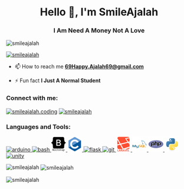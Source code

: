 <!-- 2111 -->
<h1 align="center">Hello 👋, I'm SmileAjalah</h1>
<h3 align="center">I Am Need A Money Not A Love</h3>

<p align="left"> <img src="https://komarev.com/ghpvc/?username=smileajalah&label=Profile%20views&color=0e75b6&style=flat" alt="smileajalah" /> </p>

<p align="left"> <a href="https://github.com/ryo-ma/github-profile-trophy"><img src="https://github-profile-trophy.vercel.app/?username=smileajalah" alt="smileajalah" /></a> </p>

- 📫 How to reach me **69Happy.Ajalah69@gmail.com**

- ⚡ Fun fact **I Just A Normal Student**

<h3 align="left">Connect with me:</h3>
<p align="left">
<a href="https://instagram.com/smileajalah.coding" target="blank"><img align="center" src="https://raw.githubusercontent.com/codemaker2015/github-profile-readme-generator/master/src/images/icons/Social/instagram.svg" alt="smileajalah.coding" height="30" width="40" /></a>
<a href="https://www.youtube.com/channel/UCPpB4wgOip5XVrqN2xRGhUg" target="blank"><img align="center" src="https://raw.githubusercontent.com/codemaker2015/github-profile-readme-generator/master/src/images/icons/Social/youtube.svg" alt="smileajalah" height="30" width="40" /></a>
</p>

<h3 align="left">Languages and Tools:</h3>
<p align="left"> <a href="https://www.arduino.cc/" target="_blank" rel="noreferrer"> <img src="https://cdn.worldvectorlogo.com/logos/arduino-1.svg" alt="arduino" width="40" height="40"/> <img src="https://www.vectorlogo.zone/logos/gnu_bash/gnu_bash-icon.svg" alt="bash" width="40" height="40"/> </a> <a href="https://getbootstrap.com" target="_blank" rel="noreferrer"> <img src="https://raw.githubusercontent.com/devicons/devicon/master/icons/bootstrap/bootstrap-plain-wordmark.svg" alt="bootstrap" width="40" height="40"/> </a> <a href="https://www.cprogramming.com/" target="_blank" rel="noreferrer"> <img src="https://raw.githubusercontent.com/devicons/devicon/master/icons/c/c-original.svg" alt="c" width="40" height="40"/> </a> <a href="https://flask.palletsprojects.com/" target="_blank" rel="noreferrer"> <img src="https://www.vectorlogo.zone/logos/pocoo_flask/pocoo_flask-icon.svg" alt="flask" width="40" height="40"/> </a> <a href="https://git-scm.com/" target="_blank" rel="noreferrer"> <img src="https://www.vectorlogo.zone/logos/git-scm/git-scm-icon.svg" alt="git" width="40" height="40"/> </a> <a href="https://laravel.com/" target="_blank" rel="noreferrer"> <img src="https://raw.githubusercontent.com/devicons/devicon/master/icons/laravel/laravel-plain-wordmark.svg" alt="laravel" width="40" height="40"/> </a> <a href="https://www.mysql.com/" target="_blank" rel="noreferrer"> <img src="https://raw.githubusercontent.com/devicons/devicon/master/icons/mysql/mysql-original-wordmark.svg" alt="mysql" width="40" height="40"/> </a> <a href="https://www.php.net" target="_blank" rel="noreferrer"> <img src="https://raw.githubusercontent.com/devicons/devicon/master/icons/php/php-original.svg" alt="php" width="40" height="40"/> </a> <a href="https://www.python.org" target="_blank" rel="noreferrer"> <img src="https://raw.githubusercontent.com/devicons/devicon/master/icons/python/python-original.svg" alt="python" width="40" height="40"/> </a> <a href="https://unity.com/" target="_blank" rel="noreferrer"> <img src="https://www.vectorlogo.zone/logos/unity3d/unity3d-icon.svg" alt="unity" width="40" height="40"/> </a> </p>

<p><img align="left" src="https://github-readme-stats.vercel.app/api/top-langs?username=smileajalah&show_icons=true&locale=en&layout=compact" alt="smileajalah" /></p>

<p>&nbsp;<img align="center" src="https://github-readme-stats.vercel.app/api?username=smileajalah&show_icons=true&locale=en" alt="smileajalah" /></p>

<p><img align="center" src="https://github-readme-streak-stats.herokuapp.com/?user=smileajalah&" alt="smileajalah" /></p>
